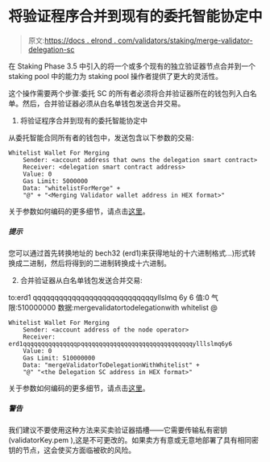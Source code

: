 # 将验证程序合并到现有的委托智能协定中

> 原文:[https://docs . elrond . com/validators/staking/merge-validator-delegation-sc](https://docs.elrond.com/validators/staking/merge-validator-delegation-sc)

 在 Staking Phase 3.5 中引入的将一个或多个现有的独立验证器节点合并到一个 staking pool 中的能力为 staking pool 操作者提供了更大的灵活性。

这个操作需要两个步骤:委托 SC 的所有者必须将合并验证器所在的钱包列入白名单。然后，合并验证器必须从白名单钱包发送合并交易。

1.  将验证程序合并到现有的委托智能协定中

从委托智能合同所有者的钱包中，发送包含以下参数的交易:

```
Whitelist Wallet For Merging
    Sender: <account address that owns the delegation smart contract>
    Receiver: <delegation smart contract address>
    Value: 0
    Gas Limit: 5000000
    Data: "whitelistForMerge" +
    "@" + "<Merging Validator wallet address in HEX format>" 
```

关于参数如何编码的更多细节，请点击[这里](/developers/sc-calls-format)。

##### 提示

您可以通过首先转换地址的 bech32 (erd1)来获得地址的十六进制格式...)形式转换成二进制，然后将得到的二进制转换成十六进制。

2.  合并验证器从白名单钱包发送合并交易:

to:erd1 qqqqqqqqqqqqqqqqqqqqqqqqqqqqyllslmq 6y 6 值:0 气限:510000000 数据:mergevalidatortodelegationwith whitelist @<the delegation="" sc="" address="" in="" hex="" format=""></the>

```
Whitelist Wallet For Merging
    Sender: <account address of the node operator>
    Receiver: erd1qqqqqqqqqqqqqqqpqqqqqqqqqqqqqqqqqqqqqqqqqqqqqqqylllslmq6y6
    Value: 0
    Gas Limit: 510000000
    Data: "mergeValidatorToDelegationWithWhitelist" +
    "@" "<the Delegation SC address in HEX format>" 
```

关于参数如何编码的更多细节，请点击[这里](/developers/sc-calls-format)。

##### 警告

我们建议不要使用这种方法来买卖验证器插槽——它需要传输私有密钥(validatorKey.pem ),这是不可更改的。如果卖方有意或无意地部署了具有相同密钥的节点，这会使买方面临被砍的风险。